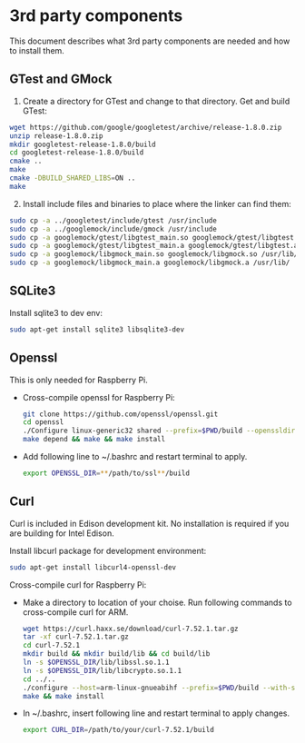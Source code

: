 # 3rd party components
This document describes what 3rd party components are needed and how to install them.

## GTest and GMock

1. Create a directory for GTest and change to that directory. Get and build GTest:

  ```sh
  wget https://github.com/google/googletest/archive/release-1.8.0.zip
  unzip release-1.8.0.zip
  mkdir googletest-release-1.8.0/build
  cd googletest-release-1.8.0/build
  cmake ..
  make
  cmake -DBUILD_SHARED_LIBS=ON ..
  make
  ```

2. Install include files and binaries to place where the linker can find them:

  ```sh
  sudo cp -a ../googletest/include/gtest /usr/include
  sudo cp -a ../googlemock/include/gmock /usr/include
  sudo cp -a googlemock/gtest/libgtest_main.so googlemock/gtest/libgtest.so /usr/lib/
  sudo cp -a googlemock/gtest/libgtest_main.a googlemock/gtest/libgtest.a /usr/lib/
  sudo cp -a googlemock/libgmock_main.so googlemock/libgmock.so /usr/lib/
  sudo cp -a googlemock/libgmock_main.a googlemock/libgmock.a /usr/lib/
  ```

## SQLite3

Install sqlite3 to dev env: 

```sh
sudo apt-get install sqlite3 libsqlite3-dev
```

## Openssl

This is only needed for Raspberry Pi.

- Cross-compile openssl for Raspberry Pi:

  ```sh
  git clone https://github.com/openssl/openssl.git
  cd openssl
  ./Configure linux-generic32 shared --prefix=$PWD/build --openssldir=$PWD/build/openssl --cross-compile-prefix=arm-linux-gnueabihf-
  make depend && make && make install
  ```

- Add following line to ~/.bashrc and restart terminal to apply.
  ```sh
  export OPENSSL_DIR=**/path/to/ssl**/build
  ```

## Curl

Curl is included in Edison development kit. No installation is required if you are building for Intel Edison.

Install libcurl package for development environment:

```sh
sudo apt-get install libcurl4-openssl-dev
```

Cross-compile curl for Raspberry Pi:

- Make a directory to location of your choise. Run following commands to cross-compile curl for ARM.

  ```sh
  wget https://curl.haxx.se/download/curl-7.52.1.tar.gz
  tar -xf curl-7.52.1.tar.gz
  cd curl-7.52.1
  mkdir build && mkdir build/lib && cd build/lib
  ln -s $OPENSSL_DIR/lib/libssl.so.1.1
  ln -s $OPENSSL_DIR/lib/libcrypto.so.1.1
  cd ../..
  ./configure --host=arm-linux-gnueabihf --prefix=$PWD/build --with-ssl=$OPENSSL_DIR
  make && make install
  ```
  
- In ~/.bashrc, insert following line and restart terminal to apply changes.
   ```sh
   export CURL_DIR=/path/to/your/curl-7.52.1/build
   ```
 
 
